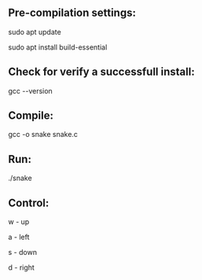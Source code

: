 Pre-compilation settings:
-----------------------------------------------------
sudo apt update

sudo apt install build-essential

Check for verify a successfull install:
-----------------------------------------------------
gcc --version

Compile:
-----------------------------------------------------
gcc -o snake snake.c

Run:
-----------------------------------------------------
./snake

Control:
-----------------------------------------------------
w - up

a - left

s - down

d - right
